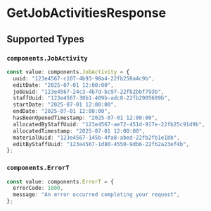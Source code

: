 # GetJobActivitiesResponse


## Supported Types

### `components.JobActivity`

```typescript
const value: components.JobActivity = {
  uuid: "123e4567-c107-4b93-98a4-22fb250a4c9b",
  editDate: "2025-07-01 12:00:00",
  jobUuid: "123e4567-24c3-4b7d-bc97-22fb2bbf793b",
  staffUuid: "123e4567-30b1-409b-adc8-22fb2905609b",
  startDate: "2025-07-01 12:00:00",
  endDate: "2025-07-01 12:00:00",
  hasBeenOpenedTimestamp: "2025-07-01 12:00:00",
  allocatedByStaffUuid: "123e4567-ae72-451d-917e-22fb25c91d9b",
  allocatedTimestamp: "2025-07-01 12:00:00",
  materialUuid: "123e4567-145b-4fa8-abed-22fb2fb1e1bb",
  editByStaffUuid: "123e4567-1d80-4550-9db6-22fb2a23ef4b",
};
```

### `components.ErrorT`

```typescript
const value: components.ErrorT = {
  errorCode: 1000,
  message: "An error occurred completing your request",
};
```

